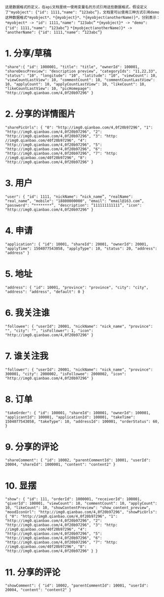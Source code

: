 `这是数据格式的定义，在api文档里统一使用变量名的方式引用这些数据格式，假设定义了"myobject": {"id": 1111,"name": “123abc”}，文档里可以使用三种方式引用demo这种数据格式*myobject*、*{myobject}*、*{myobject(anotherName)}*，分别表示：`
`*myobject* -> "id": 1111,"name": “123abc”`
`*{myobject}* -> "demo": {"id": 1111,"name": “123abc”}`
`*{myobject(anotherName)}* -> "anotherName": {"id": 1111,"name": “123abc”}`

# 1. 分享/草稿
`"share":{
                "id": 1000001,
                "title": "title",
                "ownerId": 100001,
                "shareDescPreview": "description preview",
                "categoryIds": "11,22,33",
                "status": "10",
                "longitude": "10",
                "latitude": "10",
                "viewCount": 10,
                "viewCountLastView": 10,
                "commentCount": 10,
                "commentCountLastView": 10,
                "applyCount": 10,
                "applyCountLastView": 10,
                "likeCount": 10,
                "likeCountLastView": 10,
	        "picHomepage": "http://img0.qianbao.com/4,0f20b97296"
            }`

# 2. 分享的详情图片
`"sharePicUrls": {
            "0": "http://img0.qianbao.com/4,0f20b97296",
            "1": "http://img0.qianbao.com/4,0f20b97296",
            "2": "http://img0.qianbao.com/4,0f20b97296",
            "3": "http: //img0.qianbao.com/40f20b97296",
            "4": "http://img0.qianbao.com/4,0f20b97296",
            "5": "http://img0.qianbao.com/4,0f20b97296",
            "6": "http://img0.qianbao.com/4,0f20b97296",
            "7": "http: //img0.qianbao.com/40f20b97296",
            "8": "http://img0.qianbao.com/4,0f20b97296"
        }`

# 3. 用户
`"user": {
        "id": 1111,
        "nickName": “nick_name”,
        "realName": “real_name”,
        "mobile": "18800000000",
        "email": “email@163.com”,
        "password": “********”,
        "description": “111111111111”,
        "icon": "http://img0.qianbao.com/4,0f20b97296"
    }`

# 4. 申请
`"application": {
                "id": 10001,
                "shareId": 20001,
                "ownerId": 20001,
                "applyTime": 1504077543058,
                "applyType": 10,
                "status": 20,
                "address": "address"
            }`

# 5. 地址
`"address": {
                "id": 10001,
                "province": "province",
                "city": "city",
                "address": "address",
                "default": 0
            }`

# 6. 我关注谁
`"followee": {
                "userId": 20001,
                "nickName": "nick_name",
                "province": "",
                "city": "",
                "isFollower": 1,
                "icon": "http://img0.qianbao.com/4,0f20b97296"
            }`

# 7. 谁关注我
`"follower": {
                "userId": 20001,
                "nickName": "nick_name",
                "province": 300001,
                "city": 2000002,
                "isFollowee": 2000002,
                "icon": "http://img0.qianbao.com/4,0f20b97296"
            }`

# 8. 订单
`"takeOrder": {
                "id": 100001,
                "shareId": 100001,
                "ownerId": 100001,
                "applicantId": 100001,
                "applicationId": 100001,
                "takeTime": 1504077543058,
                "takeType": 10,
                "addressId": 100001,
                "orderStatus": 60,
            }`

# 9. 分享的评论
`"shareComment": {
                "id": 10002,
                "parentCommentId": 10001,
                "userId": 20004,
                "shareId": 1000001,
                "content": "content2"
            }`

# 10. 显摆
`"show": {
        "id": 111,
        "orderId": 1000001,
        "receiverId": 100001,
        "giverId": 100001,
        "viewCount": 10,
        "commentCount": 10,
        "applyCount": 10,
        "likeCount": 10,
        "showContentPreview": "show_content_preview",
        "moodIconUrl": "http://img0.qianbao.com/4,0f20b97296",
        "showPicUrls": {
            "0": "http://img0.qianbao.com/4,0f20b97296",
            "1": "http://img0.qianbao.com/4,0f20b97296",
            "2": "http://img0.qianbao.com/4,0f20b97296",
            "3": "http: //img0.qianbao.com/40f20b97296",
            "4": "http://img0.qianbao.com/4,0f20b97296",
            "5": "http://img0.qianbao.com/4,0f20b97296",
            "6": "http://img0.qianbao.com/4,0f20b97296",
            "7": "http: //img0.qianbao.com/40f20b97296",
            "8": "http://img0.qianbao.com/4,0f20b97296"
        }
    }`

# 11. 分享的评论
`"showComment": {
                "id": 10002,
                "parentCommentId": 10001,
                "userId": 20004,
                "content": "content2"
            }`